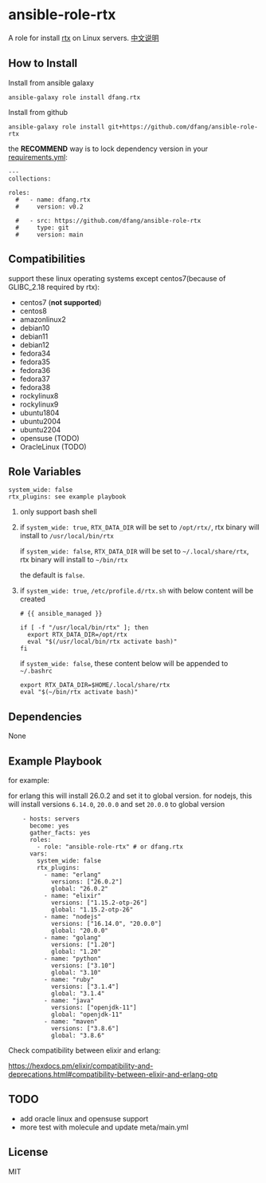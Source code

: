 ansible-role-rtx
=========

A role for install [rtx](https://github.com/jdxcode/rtx) on Linux servers.  [中文说明](https://github.com/dfang/ansible-role-rtx/blob/main/README-zh_CN.md)

How to Install
------------

Install from ansible galaxy

```
ansible-galaxy role install dfang.rtx
```

Install from github

```
ansible-galaxy role install git+https://github.com/dfang/ansible-role-rtx
```

the **RECOMMEND** way is to lock dependency version in your [requirements.yml](https://docs.ansible.com/ansible/latest/galaxy/user_guide.html#installing-roles-and-collections-from-the-same-requirements-yml-file):

```
---
collections:

roles:
  #   - name: dfang.rtx
  #     version: v0.2

  #   - src: https://github.com/dfang/ansible-role-rtx
  #     type: git
  #     version: main
```


Compatibilities
--------------

support these linux operating systems except centos7(because of GLIBC_2.18 required by rtx):

- centos7 (**not supported**)
- centos8
- amazonlinux2
- debian10
- debian11
- debian12
- fedora34
- fedora35
- fedora36
- fedora37
- fedora38
- rockylinux8
- rockylinux9
- ubuntu1804
- ubuntu2004
- ubuntu2204
- opensuse (TODO)
- OracleLinux (TODO)

Role Variables
--------------

```
system_wide: false
rtx_plugins: see example playbook
```

1. only support bash shell

2. if `system_wide: true`, `RTX_DATA_DIR` will be set to `/opt/rtx/`, rtx binary will install to `/usr/local/bin/rtx`

   if `system_wide: false`, `RTX_DATA_DIR` will be set to  `~/.local/share/rtx`, rtx binary will install to `~/bin/rtx`

   the default is `false`.

3. if `system_wide: true`, `/etc/profile.d/rtx.sh` with below content will be created
    ```
    # {{ ansible_managed }}

    if [ -f "/usr/local/bin/rtx" ]; then
      export RTX_DATA_DIR=/opt/rtx
      eval "$(/usr/local/bin/rtx activate bash)"
    fi
    ```

    if `system_wide: false`, these content below will be appended to `~/.bashrc`

    ```
    export RTX_DATA_DIR=$HOME/.local/share/rtx
    eval "$(~/bin/rtx activate bash)"
    ```

Dependencies
------------

None


Example Playbook
----------------

for example:

for erlang this will install 26.0.2 and set it to global version.
for nodejs, this will install versions `6.14.0`, `20.0.0` and set `20.0.0` to global version

```
    - hosts: servers
      become: yes
      gather_facts: yes
      roles:
        - role: "ansible-role-rtx" # or dfang.rtx
      vars:
        system_wide: false
        rtx_plugins:
          - name: "erlang"
            versions: ["26.0.2"]
            global: "26.0.2"
          - name: "elixir"
            versions: ["1.15.2-otp-26"]
            global: "1.15.2-otp-26"
          - name: "nodejs"
            versions: ["16.14.0", "20.0.0"]
            global: "20.0.0"
          - name: "golang"
            versions: ["1.20"]
            global: "1.20"
          - name: "python"
            versions: ["3.10"]
            global: "3.10"
          - name: "ruby"
            versions: ["3.1.4"]
            global: "3.1.4"
          - name: "java"
            versions: ["openjdk-11"]
            global: "openjdk-11"
          - name: "maven"
            versions: ["3.8.6"]
            global: "3.8.6"
```

Check compatibility between elixir and erlang:

https://hexdocs.pm/elixir/compatibility-and-deprecations.html#compatibility-between-elixir-and-erlang-otp


TODO
-------

- add oracle linux and opensuse support
- more test with molecule and update meta/main.yml

License
-------

MIT
